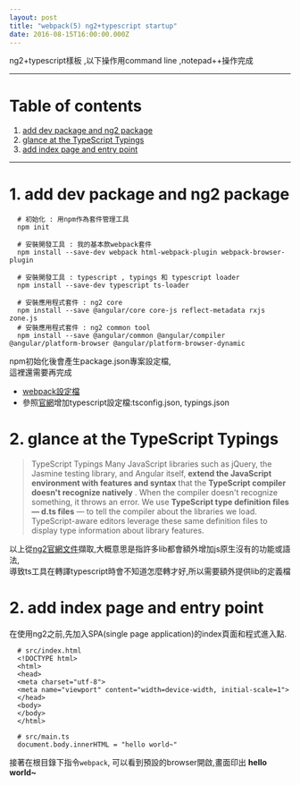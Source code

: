 ```yaml
---
layout: post
title: "webpack(5) ng2+typescript startup"
date: 2016-08-15T16:00:00.000Z
---
```


ng2+typescript樣板 ,以下操作用command line ,notepad++操作完成

--------------------------------------------------------------------------------

# Table of contents

1. [add dev package and ng2 package](#add-dev-package-and-ng2-package)
2. [glance at the TypeScript Typings](#glance-at-the-typescript-typings)
3. [add index page and entry point](#add-index-page-and-entry-point)

--------------------------------------------------------------------------------  

# 1\. add dev package and ng2 package

```
  # 初始化 : 用npm作為套件管理工具
  npm init

  # 安裝開發工具 : 我的基本款webpack套件
  npm install --save-dev webpack html-webpack-plugin webpack-browser-plugin

  # 安裝開發工具 : typescript , typings 和 typescript loader
  npm install --save-dev typescript ts-loader

  # 安裝應用程式套件 : ng2 core
  npm install --save @angular/core core-js reflect-metadata rxjs zone.js
  # 安裝應用程式套件 : ng2 common tool
  npm install --save @angular/common @angular/compiler @angular/platform-browser @angular/platform-browser-dynamic
```  
npm初始化後會產生package.json專案設定檔,  
這裡還需要再完成  
* [webpack設定檔][webpack.config.js]  
* 參照[官網][ng2DocTypescriptConfig]增加typescript設定檔:tsconfig.json, typings.json   

# 2\. glance at the TypeScript Typings
>TypeScript Typings
>Many JavaScript libraries such as jQuery, the Jasmine testing library, and Angular itself, **extend the JavaScript environment with features and syntax** that the  **TypeScript compiler doesn't recognize natively** . When the compiler doesn't recognize something, it throws an error.
>We use **TypeScript type definition files — d.ts files** — to tell the compiler about the libraries we load.
>TypeScript-aware editors leverage these same definition files to display type information about library features.

以上從[ng2官網文件][ng2DocTypings]擷取,大概意思是指許多lib都會額外增加js原生沒有的功能或語法,  
導致ts工具在轉譯typescript時會不知道怎麼轉才好,所以需要額外提供lib的定義檔


# 2\. add index page and entry point
在使用ng2之前,先加入SPA(single page application)的index頁面和程式進入點.

```
  # src/index.html
  <!DOCTYPE html>
  <html>
  <head>
  <meta charset="utf-8">
  <meta name="viewport" content="width=device-width, initial-scale=1">
  </head>
  <body>
  </body>
  </html>

  # src/main.ts
  document.body.innerHTML = "hello world~"
```
接著在根目錄下指令`webpack`, 可以看到預設的browser開啟,畫面印出 **hello world~**  




[webpack.config.js]:https://github.com/weichou1229/webpack-practice/blob/master/ng2Startup/webpack.config.js
[tsconfig.json]:https://github.com/weichou1229/webpack-practice/blob/master/ng2Startup/tsconfig.json
[ng2DocTypescriptConfig]:https://angular.io/docs/ts/latest/guide/typescript-configuration.html
[ng2DocTypings]:https://angular.io/docs/ts/latest/guide/typescript-configuration.html#!#typings
